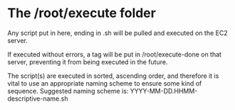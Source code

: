 The /root/execute folder
========================

Any script put in here, ending in .sh will be pulled and executed on the EC2
server.

If executed without errors, a tag will be put in /root/execute-done on that
server, preventing it from being executed in the future.

The script(s) are executed in sorted, ascending order, and therefore it is vital
to use an appropriate naming scheme to ensure some kind of sequence. Suggested
naming scheme is:
    YYYY-MM-DD.HHMM-descriptive-name.sh
